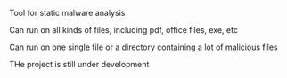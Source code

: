 Tool for static malware analysis

Can run on all kinds of files, including pdf, office files, exe, etc

Can run on one single file or a directory containing a lot of malicious files

THe project is still under development

